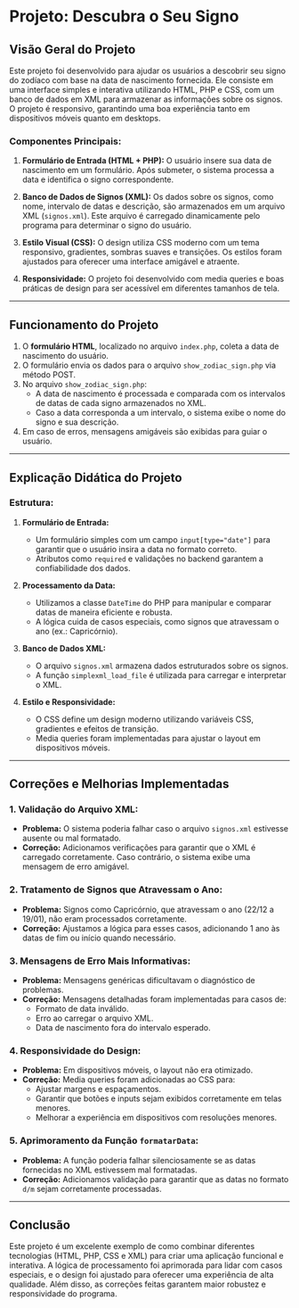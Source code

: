 # Projeto: Descubra o Seu Signo

## Visão Geral do Projeto
Este projeto foi desenvolvido para ajudar os usuários a descobrir seu signo do zodíaco com base na data de nascimento fornecida. Ele consiste em uma interface simples e interativa utilizando HTML, PHP e CSS, com um banco de dados em XML para armazenar as informações sobre os signos. O projeto é responsivo, garantindo uma boa experiência tanto em dispositivos móveis quanto em desktops.

### Componentes Principais:
1. **Formulário de Entrada (HTML + PHP):**
   O usuário insere sua data de nascimento em um formulário. Após submeter, o sistema processa a data e identifica o signo correspondente.

2. **Banco de Dados de Signos (XML):**
   Os dados sobre os signos, como nome, intervalo de datas e descrição, são armazenados em um arquivo XML (`signos.xml`). Este arquivo é carregado dinamicamente pelo programa para determinar o signo do usuário.

3. **Estilo Visual (CSS):**
   O design utiliza CSS moderno com um tema responsivo, gradientes, sombras suaves e transições. Os estilos foram ajustados para oferecer uma interface amigável e atraente.

4. **Responsividade:**
   O projeto foi desenvolvido com media queries e boas práticas de design para ser acessível em diferentes tamanhos de tela.

---

## Funcionamento do Projeto
1. O **formulário HTML**, localizado no arquivo `index.php`, coleta a data de nascimento do usuário.
2. O formulário envia os dados para o arquivo `show_zodiac_sign.php` via método POST.
3. No arquivo `show_zodiac_sign.php`:
   - A data de nascimento é processada e comparada com os intervalos de datas de cada signo armazenados no XML.
   - Caso a data corresponda a um intervalo, o sistema exibe o nome do signo e sua descrição.
4. Em caso de erros, mensagens amigáveis são exibidas para guiar o usuário.

---

## Explicação Didática do Projeto

### Estrutura:
1. **Formulário de Entrada:**
   - Um formulário simples com um campo `input[type="date"]` para garantir que o usuário insira a data no formato correto.
   - Atributos como `required` e validações no backend garantem a confiabilidade dos dados.

2. **Processamento da Data:**
   - Utilizamos a classe `DateTime` do PHP para manipular e comparar datas de maneira eficiente e robusta.
   - A lógica cuida de casos especiais, como signos que atravessam o ano (ex.: Capricórnio).

3. **Banco de Dados XML:**
   - O arquivo `signos.xml` armazena dados estruturados sobre os signos.
   - A função `simplexml_load_file` é utilizada para carregar e interpretar o XML.

4. **Estilo e Responsividade:**
   - O CSS define um design moderno utilizando variáveis CSS, gradientes e efeitos de transição.
   - Media queries foram implementadas para ajustar o layout em dispositivos móveis.

---

## Correções e Melhorias Implementadas

### 1. **Validação do Arquivo XML:**
   - **Problema:** O sistema poderia falhar caso o arquivo `signos.xml` estivesse ausente ou mal formatado.
   - **Correção:** Adicionamos verificações para garantir que o XML é carregado corretamente. Caso contrário, o sistema exibe uma mensagem de erro amigável.

### 2. **Tratamento de Signos que Atravessam o Ano:**
   - **Problema:** Signos como Capricórnio, que atravessam o ano (22/12 a 19/01), não eram processados corretamente.
   - **Correção:** Ajustamos a lógica para esses casos, adicionando 1 ano às datas de fim ou início quando necessário.

### 3. **Mensagens de Erro Mais Informativas:**
   - **Problema:** Mensagens genéricas dificultavam o diagnóstico de problemas.
   - **Correção:** Mensagens detalhadas foram implementadas para casos de:
     - Formato de data inválido.
     - Erro ao carregar o arquivo XML.
     - Data de nascimento fora do intervalo esperado.

### 4. **Responsividade do Design:**
   - **Problema:** Em dispositivos móveis, o layout não era otimizado.
   - **Correção:** Media queries foram adicionadas ao CSS para:
     - Ajustar margens e espaçamentos.
     - Garantir que botões e inputs sejam exibidos corretamente em telas menores.
     - Melhorar a experiência em dispositivos com resoluções menores.

### 5. **Aprimoramento da Função `formatarData`:**
   - **Problema:** A função poderia falhar silenciosamente se as datas fornecidas no XML estivessem mal formatadas.
   - **Correção:** Adicionamos validação para garantir que as datas no formato `d/m` sejam corretamente processadas.

---

## Conclusão
Este projeto é um excelente exemplo de como combinar diferentes tecnologias (HTML, PHP, CSS e XML) para criar uma aplicação funcional e interativa. A lógica de processamento foi aprimorada para lidar com casos especiais, e o design foi ajustado para oferecer uma experiência de alta qualidade. Além disso, as correções feitas garantem maior robustez e responsividade do programa.
